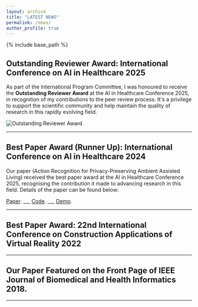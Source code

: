 ```yaml
---
layout: archive
title: "LATEST NEWS"
permalink: /news/
author_profile: true
---
```


{% include base_path %}

## Outstanding Reviewer Award: International Conference on AI in Healthcare 2025

As part of the International Program Committee, I was honoured to receive the **Outstanding Reviewer Award** at the AI in Healthcare Conference 2025, in recognition of my contributions to the peer review process. It's a privilege to support the scientific community and help maintain the quality of research in this rapidly evolving field.

![Outstanding Reviewer Award](ai-conference.jpg)

---

## Best Paper Award (Runner Up): International Conference on AI in Healthcare 2024
Our paper (Action Recognition for Privacy-Preserving Ambient Assisted Living) received the best paper award at the AI in Healthcare Conference 2025, recognising the contribution it made to advancing research in this field. Details of the paper can be found below:

[Paper](https://doi.org/10.1007/978-3-031-67285-9_15).  ___ [Code](https://github.com/Gbouna/TD-GDSCN).  ___ [Demo](https://www.youtube.com/watch?v=FExfkhTpHJA).  

---

## Best Paper Award: 22nd International Conference on Construction Applications of Virtual Reality 2022



---

## Our Paper Featured on the Front Page of IEEE Journal of Biomedical and Health Informatics 2018.


---
